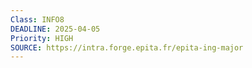 ```yaml
---
Class: INFO8
DEADLINE: 2025-04-05
Priority: HIGH
SOURCE: https://intra.forge.epita.fr/epita-ing-major
---
```

